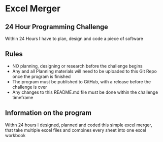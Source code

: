 # Excel Merger

## 24 Hour Programming Challenge
Within 24 Hours I have to plan, design and code a piece of software

## Rules
* NO planning, designing or research before the challenge begins
* Any and all Planning materials will need to be uploaded to this Git Repo once the program is finished
* The program must be published to GitHub, with a release before the challenge is over
* Any changes to this README.md file must be done within the challenge timeframe

## Information on the program
Withn 24 hours I designed, planned and coded this simple excel merger, that take multiple excel files and combines every sheet into one excel workbook

